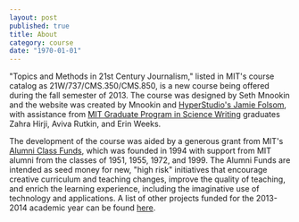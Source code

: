 ```yaml
---
layout: post
published: true
title: About
category: course
date: "1970-01-01"
---
```


"Topics and Methods in 21st Century Journalism," listed in MIT's course catalog as 21W/737/CMS.350/CMS.850, is a new course being offered during the fall semester of 2013. The course was designed by Seth Mnookin and the website was created by Mnookin and [HyperStudio's Jamie Folsom](http://hyperstudio.mit.edu/people/), with assistance from [MIT Graduate Program in Science Writing](http://sciwrite.mit.edu/) graduates Zahra Hirji, Aviva Rutkin, and Erin Weeks. 

The development of the course was aided by a generous grant from MIT's [Alumni Class Funds](http://web.mit.edu/alumnifunds/), which was founded in 1994 with support from MIT alumni from the classes of 1951, 1955, 1972, and 1999. The Alumni Funds are intended as seed money for new, "high risk" initiatives that encourage creative curriculum and teaching changes, improve the quality of teaching, and enrich the learning experience, including the imaginative use of technology and applications. A list of other projects funded for the 2013-2014 academic year can be found [here](http://web.mit.edu/alumnifunds/awards/ay13-14.html). 